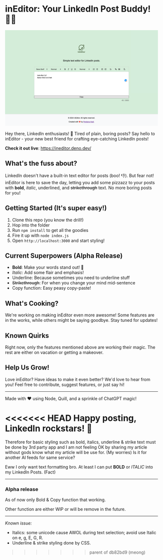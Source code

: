 # inEditor: Your LinkedIn Post Buddy! 📝✨

![inEditor in action](https://github.com/ceroberoz/inEditor/blob/meong/capture.png "inEditor - Alpha Release")

Hey there, LinkedIn enthusiasts! 👋 Tired of plain, boring posts? Say hello to inEditor - your new best friend for crafting eye-catching LinkedIn posts!

**Check it out live**: https://ineditor.deno.dev/

## What's the fuss about?
LinkedIn doesn't have a built-in text editor for posts (boo! 👎). But fear not! inEditor is here to save the day, letting you add some pizzazz to your posts with **bold**, *italic*, underlined, and ~~strikethrough~~ text. No more boring posts for you!

## Getting Started (It's super easy!)
1. Clone this repo (you know the drill!)
2. Hop into the folder
3. Run `npm install` to get all the goodies
4. Fire it up with `node index.js`
5. Open `http://localhost:3000` and start styling!

## Current Superpowers (Alpha Release)
- **Bold**: Make your words stand out! 💪
- *Italic*: Add some flair and emphasis!
- Underline: Because sometimes you need to underline stuff
- ~~Strikethrough~~: For when you change your mind mid-sentence
- Copy function: Easy peasy copy-paste!

## What's Cooking?
We're working on making inEditor even more awesome! Some features are in the works, while others might be saying goodbye. Stay tuned for updates!

## Known Quirks
Right now, only the features mentioned above are working their magic. The rest are either on vacation or getting a makeover.

## Help Us Grow!
Love inEditor? Have ideas to make it even better? We'd love to hear from you! Feel free to contribute, suggest features, or just say hi!

---

Made with ❤️ using Node, Quill, and a sprinkle of ChatGPT magic!

<<<<<<< HEAD
Happy posting, LinkedIn rockstars! 🌟
=======
Therefore for basic styling such as bold, italics, underline & strike text must be done by 3rd party app and I am not feeling OK by sharing my article without gods know what my article will be use for. (My worries) Is it for another AI feeds for same service? 

Eww I only want text formatting bro. At least I can put **BOLD** or _ITALIC_ into my LinkedIn Posts. (Fact)

---

### Alpha release ####
As of now only Bold & Copy function that working.

Other function are either WIP or will be remove in the future.

---

*Known issue:*
- Italics: some unicode cause AWOL during text selection; avoid use Italic on e, g, E, G, R.
- Underline & strike styling done by CSS.
>>>>>>> parent of db82bd9 (meong)
